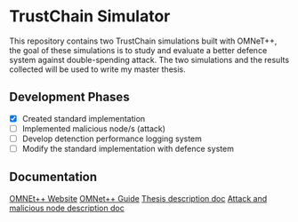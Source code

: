 # TrustChain Simulator
This repository contains two TrustChain simulations built with OMNeT++, the goal of these simulations is to study and evaluate a better defence system against double-spending attack. The two simulations and the results collected will be used to write my master thesis.

## Development Phases
- [x] Created standard implementation
- [ ] Implemented malicious node/s (attack)
- [ ] Develop detenction performance logging system
- [ ] Modify the standard implementation with defence system

## Documentation
[OMNEt++ Website](https://omnetpp.org/)
[OMNet++ Guide](https://doc.omnetpp.org/omnetpp/manual/)
[Thesis description doc](https://www.overleaf.com/read/mqxnswyjzcbm)
[Attack and malicious node description doc](https://www.overleaf.com/read/wmnnttvdggzb)


